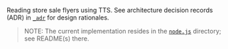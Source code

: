 Reading store sale flyers using TTS. See architecture decision records (ADR) in [`_adr`](./_adr) for design rationales.

> NOTE: The current implementation resides in the [`node.js`](./node.js/) directory; see README(s) there.

